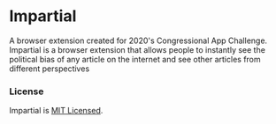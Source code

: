 # Impartial

A browser extension created for 2020's Congressional App Challenge. Impartial is a browser extension that allows people to instantly see the political bias of any article on the internet and see other articles from different perspectives

### License

Impartial is [MIT Licensed](./LICENSE).
